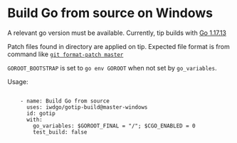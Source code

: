 # Build Go from source on Windows

A relevant go version must be available.
Currently, tip builds with [Go 1.17.13](https://github.com/golang/go/issues/44505)

Patch files found in directory are applied on tip.
Expected file format is from command like [`git format-patch master`](https://git-scm.com/docs/git-format-patch)

`GOROOT_BOOTSTRAP` is set to `go env GOROOT` when not set by `go_variables`.

Usage:

```

    - name: Build Go from source
      uses: iwdgo/gotip-build@master-windows
      id: gotip
      with:
        go_variables: $GOROOT_FINAL = "/"; $CGO_ENABLED = 0
        test_build: false

```
